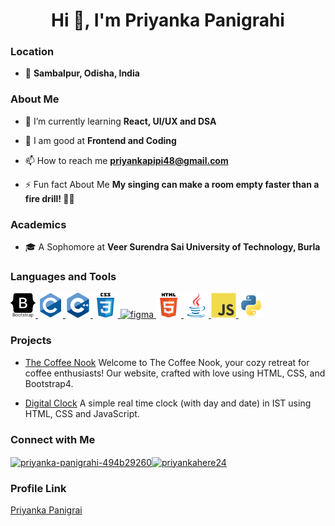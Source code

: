 # 
<h1 align="center">Hi 👋, I'm Priyanka Panigrahi</h1>

### Location

 - 📍 **Sambalpur, Odisha, India**

### About Me

- 🌱 I’m currently learning **React, UI/UX and DSA**

- 💬 I am good at **Frontend and Coding**

- 📫 How to reach me **priyankapipi48@gmail.com**

- ⚡ Fun fact About Me **My singing can make a room empty faster than a fire drill! 🎤🙉**

### Academics

- 🎓 A Sophomore at **Veer Surendra Sai University of Technology, Burla**

### Languages and Tools

<p align="left"> <a href="https://getbootstrap.com" target="_blank" rel="noreferrer"> <img src="https://raw.githubusercontent.com/devicons/devicon/master/icons/bootstrap/bootstrap-plain-wordmark.svg" alt="bootstrap" width="40" height="40"/> </a> <a href="https://www.cprogramming.com/" target="_blank" rel="noreferrer"> <img src="https://raw.githubusercontent.com/devicons/devicon/master/icons/c/c-original.svg" alt="c" width="40" height="40"/> </a> <a href="https://www.w3schools.com/cpp/" target="_blank" rel="noreferrer"> <img src="https://raw.githubusercontent.com/devicons/devicon/master/icons/cplusplus/cplusplus-original.svg" alt="cplusplus" width="40" height="40"/> </a> <a href="https://www.w3schools.com/css/" target="_blank" rel="noreferrer"> <img src="https://raw.githubusercontent.com/devicons/devicon/master/icons/css3/css3-original-wordmark.svg" alt="css3" width="40" height="40"/> </a> <a href="https://www.figma.com/" target="_blank" rel="noreferrer"> <img src="https://www.vectorlogo.zone/logos/figma/figma-icon.svg" alt="figma" width="40" height="40"/> </a> <a href="https://www.w3.org/html/" target="_blank" rel="noreferrer"> <img src="https://raw.githubusercontent.com/devicons/devicon/master/icons/html5/html5-original-wordmark.svg" alt="html5" width="40" height="40"/> </a> <a href="https://www.java.com" target="_blank" rel="noreferrer"> <img src="https://raw.githubusercontent.com/devicons/devicon/master/icons/java/java-original.svg" alt="java" width="40" height="40"/> </a> <a href="https://developer.mozilla.org/en-US/docs/Web/JavaScript" target="_blank" rel="noreferrer"> <img src="https://raw.githubusercontent.com/devicons/devicon/master/icons/javascript/javascript-original.svg" alt="javascript" width="40" height="40"/> </a> <a href="https://www.python.org" target="_blank" rel="noreferrer"> <img src="https://raw.githubusercontent.com/devicons/devicon/master/icons/python/python-original.svg" alt="python" width="40" height="40"/> </a> </p>


### Projects

- [The Coffee Nook](https://github.com/priyankaa-2004/The-Coffee-Nook.git) Welcome to The Coffee Nook, your cozy retreat for coffee enthusiasts! Our website, crafted with love using HTML, CSS, and Bootstrap4.

- [Digital Clock](https://github.com/priyankaa-2004/clock-js.git) A simple real time clock (with day and date) in IST using HTML, CSS and JavaScript.

### Connect with Me

<a href="https://linkedin.com/in/priyanka-panigrahi-494b29260" target="blank"><img align="center" src="https://raw.githubusercontent.com/rahuldkjain/github-profile-readme-generator/master/src/images/icons/Social/linked-in-alt.svg" alt="priyanka-panigrahi-494b29260" height="30" width="40" /></a><a href="https://www.hackerrank.com/priyankahere24" target="blank"><img align="center" src="https://raw.githubusercontent.com/rahuldkjain/github-profile-readme-generator/master/src/images/icons/Social/hackerrank.svg" alt="priyankahere24" height="30" width="40" /></a>

### Profile Link

[Priyanka Panigrai](https://github.com/priyankaa-2004)